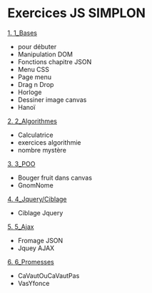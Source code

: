 # Exercices JS SIMPLON

[1. 1_Bases](/1_Bases)
  * pour débuter
  * Manipulation DOM
  * Fonctions chapitre JSON
  * Menu CSS
  * Page menu
  * Drag n Drop
  * Horloge
  * Dessiner image canvas
  * Hanoï

[2. 2_Algorithmes](/2_Algorithmes)
* Calculatrice
* exercices algorithmie
* nombre mystère

[3. 3_POO](/3_POO)  
* Bouger fruit dans canvas
* GnomNome 

[4. 4_Jquery/Ciblage](/4_Jquery/Ciblage)
* Ciblage Jquery

[5. 5_Ajax](/5_Ajax)  
* Fromage JSON
* Jquey AJAX

[6. 6_Promesses](/6_Promesses)  
* CaVautOuCaVautPas
* VasYfonce




